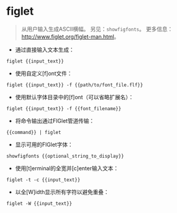 # figlet

> 从用户输入生成ASCII横幅。
> 另见：`showfigfonts`。
> 更多信息：<http://www.figlet.org/figlet-man.html>。

- 通过直接输入文本生成：

`figlet {{input_text}}`

- 使用自定义[f]ont文件：

`figlet {{input_text}} -f {{path/to/font_file.flf}}`

- 使用默认字体目录中的[f]ont（可以省略扩展名）：

`figlet {{input_text}} -f {{font_filename}}`

- 将命令输出通过FIGlet管道传输：

`{{command}} | figlet`

- 显示可用的FIGlet字体：

`showfigfonts {{optional_string_to_display}}`

- 使用[t]erminal的全宽并[c]enter输入文本：

`figlet -t -c {{input_text}}`

- 以全[W]idth显示所有字符以避免重叠：

`figlet -W {{input_text}}`